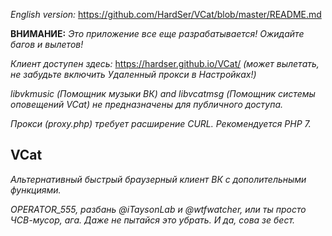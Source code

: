 *English version:* https://github.com/HardSer/VCat/blob/master/README.md

**ВНИМАНИЕ:** _Это приложение все еще разрабатывается! Ожидайте багов и вылетов!_

*Клиент доступен здесь:* https://hardser.github.io/VCat/ *(может вылетать, не забудьте включить Удаленный прокси в Настройках!)*

*libvkmusic (Помощник музыки ВК) and libvcatmsg (Помощник системы оповещений VCat) не предназначены для публичного доступа.*

*Прокси (proxy.php) требует расширение CURL. Рекомендуется PHP 7.*

## VCat

*Альтернативный быстрый браузерный клиент ВК с дополительными функциями.*

*OPERATOR_555, разбань @iTaysonLab и @wtfwatcher, или ты просто ЧСВ-мусор, ага. Даже не пытайся это убрать. И да, сова зе бест.*

